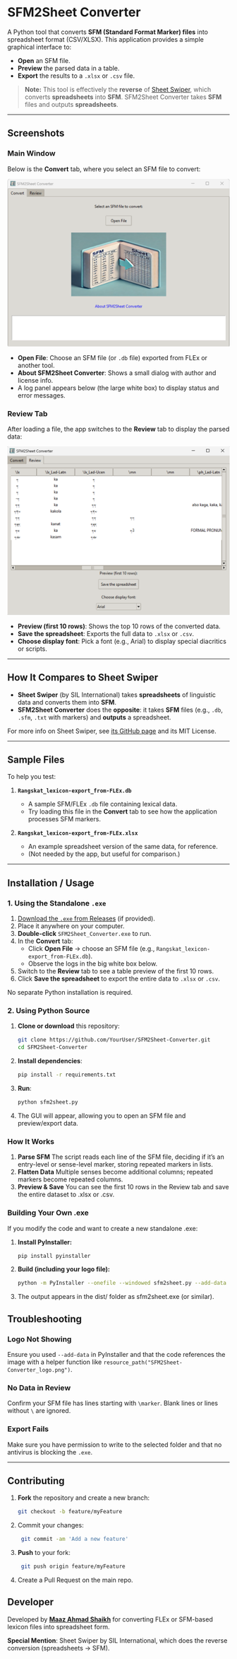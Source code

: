 # SFM2Sheet Converter

A Python tool that converts **SFM (Standard Format Marker) files** into spreadsheet format (CSV/XLSX). This application provides a simple graphical interface to:

- **Open** an SFM file.
- **Preview** the parsed data in a table.
- **Export** the results to a `.xlsx` or `.csv` file.

> **Note:** This tool is effectively the **reverse** of [Sheet Swiper](https://github.com/sillsdev/sheetswiper), which converts **spreadsheets** into **SFM**. SFM2Sheet Converter takes **SFM** files and outputs **spreadsheets**.

---

## Screenshots

### Main Window

Below is the **Convert** tab, where you select an SFM file to convert:

![Main Window](images/SFM2Sheet-Converter_MainWindow.png)

- **Open File**: Choose an SFM file (or `.db` file) exported from FLEx or another tool.
- **About SFM2Sheet Converter**: Shows a small dialog with author and license info.
- A log panel appears below (the large white box) to display status and error messages.

### Review Tab

After loading a file, the app switches to the **Review** tab to display the parsed data:

![Review Window](images/SFM2Sheet-Converter_ReviewWindow.png)

- **Preview (first 10 rows)**: Shows the top 10 rows of the converted data.
- **Save the spreadsheet**: Exports the full data to `.xlsx` or `.csv`.
- **Choose display font**: Pick a font (e.g., Arial) to display special diacritics or scripts.

---

## How It Compares to Sheet Swiper

- **Sheet Swiper** (by SIL International) takes **spreadsheets** of linguistic data and converts them into **SFM**.
- **SFM2Sheet Converter** does the **opposite**: it takes **SFM** files (e.g., `.db`, `.sfm`, `.txt` with markers) and **outputs** a spreadsheet.

For more info on Sheet Swiper, see [its GitHub page](https://github.com/sillsdev/sheetswiper) and its MIT License. 

---

## Sample Files ##

To help you test:

1. **`Rangskat_lexicon-export_from-FLEx.db`**  
   - A sample SFM/FLEx `.db` file containing lexical data.  
   - Try loading this file in the **Convert** tab to see how the application processes SFM markers.

2. **`Rangskat_lexicon-export_from-FLEx.xlsx`**  
   - An example spreadsheet version of the same data, for reference.  
   - (Not needed by the app, but useful for comparison.)

---

## Installation / Usage ##

### 1. Using the Standalone `.exe` ###

1. [Download the `.exe` from Releases](../../releases) (if provided).
2. Place it anywhere on your computer.
3. **Double-click** `SFM2Sheet_Converter.exe` to run.
4. In the **Convert** tab:
   - Click **Open File** → choose an SFM file (e.g., `Rangskat_lexicon-export_from-FLEx.db`).
   - Observe the logs in the big white box below.
5. Switch to the **Review** tab to see a table preview of the first 10 rows.
6. Click **Save the spreadsheet** to export the entire data to `.xlsx` or `.csv`.

No separate Python installation is required.

### 2. Using Python Source ###

1. **Clone or download** this repository:
   ```bash
   git clone https://github.com/YourUser/SFM2Sheet-Converter.git
   cd SFM2Sheet-Converter
   
2. **Install dependencies**:
   ```bash
   pip install -r requirements.txt

3. **Run**:
   ```bash
   python sfm2sheet.py

4. The GUI will appear, allowing you to open an SFM file and preview/export data.

### How It Works ###
1. **Parse SFM**
The script reads each line of the SFM file, deciding if it’s an entry-level or sense-level marker, storing repeated markers in lists.
2. **Flatten Data**
Multiple senses become additional columns; repeated markers become repeated columns.
3. **Preview & Save**
You can see the first 10 rows in the Review tab and save the entire dataset to .xlsx or .csv.

### Building Your Own .exe ###
If you modify the code and want to create a new standalone .exe:

1. **Install PyInstaller:**
    ```bash   
   pip install pyinstaller

2. **Build (including your logo file):**
    ```bash
   python -m PyInstaller --onefile --windowed sfm2sheet.py --add-data "SFM2Sheet-Converter_logo.png;."

3. The output appears in the dist/ folder as sfm2sheet.exe (or similar).

## Troubleshooting ##

### Logo Not Showing ###
Ensure you used `--add-data` in PyInstaller and that the code references the image with a helper function like `resource_path("SFM2Sheet-Converter_logo.png")`.

### No Data in Review ###
Confirm your SFM file has lines starting with `\marker`. Blank lines or lines without `\` are ignored.

### Export Fails
Make sure you have permission to write to the selected folder and that no antivirus is blocking the `.exe`.

---

## Contributing ##

1. **Fork** the repository and create a new branch:
      ```bash
      git checkout -b feature/myFeature
   
2. Commit your changes:
     ```bash
      git commit -am 'Add a new feature'

3. **Push** to your fork:
     ```bash
      git push origin feature/myFeature

4. Create a Pull Request on the main repo.

## Developer ##
Developed by **[Maaz Ahmad Shaikh](maazahmadshaikh.github.io)** for converting FLEx or SFM-based lexicon files into spreadsheet form.

**Special Mention**: Sheet Swiper by SIL International, which does the reverse conversion (spreadsheets → SFM).
